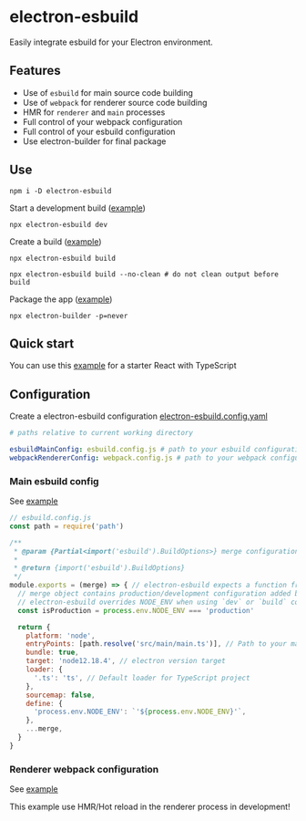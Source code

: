 # electron-esbuild

Easily integrate esbuild for your Electron environment.

## Features

- Use of `esbuild` for main source code building
- Use of `webpack` for renderer source code building
- HMR for `renderer` and `main` processes
- Full control of your webpack configuration
- Full control of your esbuild configuration
- Use electron-builder for final package

## Use

```shell
npm i -D electron-esbuild
```

Start a development build ([example](examples/react-typescript-webpack))
```shell
npx electron-esbuild dev
```

Create a build ([example](examples/react-typescript-webpack))
```shell
npx electron-esbuild build
```

```shell
npx electron-esbuild build --no-clean # do not clean output before build
```

Package the app ([example](examples/react-typescript-webpack))
```shell
npx electron-builder -p=never
```

## Quick start

You can use this [example](examples/react-typescript-webpack) for a starter React with TypeScript

## Configuration

Create a electron-esbuild configuration [electron-esbuild.config.yaml](examples/react-typescript-webpack/electron-esbuild.config.yaml)

```yaml
# paths relative to current working directory

esbuildMainConfig: esbuild.config.js # path to your esbuild configuration
webpackRendererConfig: webpack.config.js # path to your webpack configuration
```

### Main esbuild config

See [example](examples/react-typescript-webpack/esbuild.config.js)

```js
// esbuild.config.js
const path = require('path')

/**
 * @param {Partial<import('esbuild').BuildOptions>} merge configuration added by electron-esbuild
 *
 * @return {import('esbuild').BuildOptions}
 */
module.exports = (merge) => { // electron-esbuild expects a function from esbuild configuration
  // merge object contains production/development configuration added by electron-esbuild
  // electron-esbuild overrides NODE_ENV when using `dev` or `build` command
  const isProduction = process.env.NODE_ENV === 'production'

  return {
    platform: 'node',
    entryPoints: [path.resolve('src/main/main.ts')], // Path to your main file
    bundle: true,
    target: 'node12.18.4', // electron version target
    loader: {
      '.ts': 'ts', // Default loader for TypeScript project
    },
    sourcemap: false,
    define: {
      'process.env.NODE_ENV': `'${process.env.NODE_ENV}'`,
    },
    ...merge,
  }
}
```

### Renderer webpack configuration

See [example](examples/react-typescript-webpack/webpack.config.js)

This example use HMR/Hot reload in the renderer process in development!
